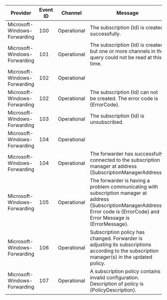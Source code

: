 Provider                      |  Event ID  |  Channel      |  Message
------------------------------|------------|---------------|------------------------------------------------------------------------------------------------------------------------------------------------------------------------------------
Microsoft-Windows-Forwarding  |  100       |  Operational  |  The subscription {Id} is created successfully.
Microsoft-Windows-Forwarding  |  101       |  Operational  |  The subscription {Id} is created, but one or more channels in the query could not be read at this time.
Microsoft-Windows-Forwarding  |  102       |  Operational  |
Microsoft-Windows-Forwarding  |  102       |  Operational  |  The subscription {Id} can not be created. The error code is {ErrorCode}.
Microsoft-Windows-Forwarding  |  103       |  Operational  |  The subscription {Id} is unsubscribed.
Microsoft-Windows-Forwarding  |  104       |  Operational  |
Microsoft-Windows-Forwarding  |  104       |  Operational  |  The forwarder has successfully connected to the subscription manager at address {SubscriptionManagerAddress}.
Microsoft-Windows-Forwarding  |  105       |  Operational  |  The forwarder is having a problem communicating with subscription manager at address {SubscriptionManagerAddress}.  Error code is {ErrorCode} and Error Message is {ErrorMessage}.
Microsoft-Windows-Forwarding  |  106       |  Operational  |  Subscription policy has changed.  Forwarder is adjusting its subscriptions according to the subscription manager(s) in the updated policy.
Microsoft-Windows-Forwarding  |  107       |  Operational  |  A subscription policy contains invalid configuration.  Description of policy is {PolicyDescription}.